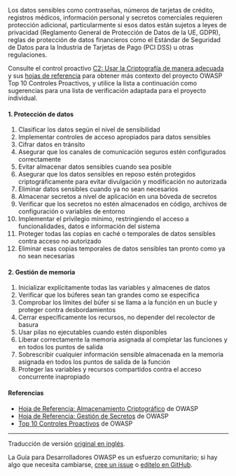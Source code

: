 Los datos sensibles como contraseñas, números de tarjetas de crédito, registros médicos,
información personal y secretos comerciales requieren protección adicional, particularmente si esos datos están
sujetos a leyes de privacidad (Reglamento General de Protección de Datos de la UE, GDPR),
reglas de protección de datos financieros como el
Estándar de Seguridad de Datos para la Industria de Tarjetas de Pago (PCI DSS) u otras regulaciones.

Consulte el control proactivo [C2: Usar la Criptografía de manera adecuada][control2]
y sus [hojas de referencia][csproactive-c8]
para obtener más contexto del proyecto OWASP Top 10 Controles Proactivos,
y utilice la lista a continuación como sugerencias para una lista de verificación adaptada para el proyecto individual.

#### 1. Protección de datos

1. Clasificar los datos según el nivel de sensibilidad
2. Implementar controles de acceso apropiados para datos sensibles
3. Cifrar datos en tránsito
4. Asegurar que los canales de comunicación seguros estén configurados correctamente
5. Evitar almacenar datos sensibles cuando sea posible
6. Asegurar que los datos sensibles en reposo estén protegidos criptográficamente para evitar divulgación
    y modificación no autorizada
7. Eliminar datos sensibles cuando ya no sean necesarios
8. Almacenar secretos a nivel de aplicación en una bóveda de secretos
9. Verificar que los secretos no estén almacenados en código, archivos de configuración o variables de entorno
10. Implementar el privilegio mínimo, restringiendo el acceso a funcionalidades, datos e información del sistema
11. Proteger todas las copias en caché o temporales de datos sensibles contra acceso no autorizado
12. Eliminar esas copias temporales de datos sensibles tan pronto como ya no sean necesarias

#### 2. Gestión de memoria

1. Inicializar explícitamente todas las variables y almacenes de datos
2. Verificar que los búferes sean tan grandes como se especifica
3. Comprobar los límites del búfer si se llama a la función en un bucle y proteger contra desbordamientos
4. Cerrar específicamente los recursos, no depender del recolector de basura
5. Usar pilas no ejecutables cuando estén disponibles
6. Liberar correctamente la memoria asignada al completar las funciones y en todos los puntos de salida
7. Sobrescribir cualquier información sensible almacenada en la memoria asignada en todos los puntos de salida de la función
8. Proteger las variables y recursos compartidos contra el acceso concurrente inapropiado

#### Referencias

* [Hoja de Referencia: Almacenamiento Criptográfico][cscs] de OWASP
* [Hoja de Referencia: Gestión de Secretos][cssm] de OWASP
* [Top 10 Controles Proactivos][proactive10] de OWASP

----

Traducción de versión [original en inglés][en060208].

La Guía para Desarrolladores OWASP es un esfuerzo comunitario; si hay algo que necesita cambiarse,
[cree un issue][issue060208] o [edítelo en GitHub][edit060208].

[csproactive-c8]: https://cheatsheetseries.owasp.org/IndexProactiveControls.html#c8-protect-data-everywhere
[control2]: https://top10proactive.owasp.org/the-top-10/c2-crypto/
[cscs]: https://cheatsheetseries.owasp.org/cheatsheets/Cryptographic_Storage_Cheat_Sheet
[cssm]: https://cheatsheetseries.owasp.org/cheatsheets/Secrets_Management_Cheat_Sheet
[edit060208]: https://github.com/OWASP/DevGuide/blob/main/docs/es/04-design/02-web-app-checklist/08-protect-data.md
[en060208]: https://devguide.owasp.org/en/04-design/02-web-app-checklist/08-protect-data/
[issue060208]: https://github.com/OWASP/DevGuide/issues/new?labels=enhancement&template=request.md&title=Update:%2004-design/02-web-app-checklist/08-protect-data
[proactive10]: https://top10proactive.owasp.org/
